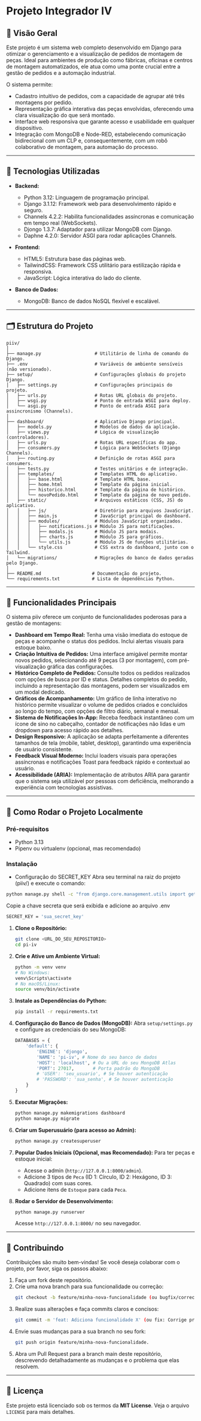 # Projeto Integrador IV

## 📌 Visão Geral

Este projeto é um sistema web completo desenvolvido em Django para otimizar o gerenciamento e a visualização de pedidos de montagem de peças. Ideal para ambientes de produção como fábricas, oficinas e centros de montagem automatizados, ele atua como uma ponte crucial entre a gestão de pedidos e a automação industrial.

O sistema permite:
- Cadastro intuitivo de pedidos, com a capacidade de agrupar até três montagens por pedido.
- Representação gráfica interativa das peças envolvidas, oferecendo uma clara visualização do que será montado.
- Interface web responsiva que garante acesso e usabilidade em qualquer dispositivo.
- Integração com MongoDB e Node-RED, estabelecendo comunicação bidirecional com um CLP e, consequentemente, com um robô colaborativo de montagem, para automação do processo.

---

## 🧰 Tecnologias Utilizadas

- **Backend:**
  - Python 3.12: Linguagem de programação principal.
  - Django 3.1.12: Framework web para desenvolvimento rápido e seguro.
  - Channels 4.2.2: Habilita funcionalidades assíncronas e comunicação em tempo real (WebSockets).
  - Djongo 1.3.7: Adaptador para utilizar MongoDB com Django.
  - Daphne 4.2.0: Servidor ASGI para rodar aplicações Channels.

- **Frontend:**
  - HTML5: Estrutura base das páginas web.
  - TailwindCSS: Framework CSS utilitário para estilização rápida e responsiva.
  - JavaScript: Lógica interativa do lado do cliente.

- **Banco de Dados:**
  - MongoDB: Banco de dados NoSQL flexível e escalável.

---

## 🗂 Estrutura do Projeto

```
piiv/
│
├── manage.py                    # Utilitário de linha de comando do Django.
├── .env                         # Variáveis de ambiente sensíveis (não versionado).
├── setup/                       # Configurações globais do projeto Django.
│   ├── settings.py              # Configurações principais do projeto.
│   ├── urls.py                  # Rotas URL globais do projeto.
│   ├── wsgi.py                  # Ponto de entrada WSGI para deploy.
│   └── asgi.py                  # Ponto de entrada ASGI para assincronismo (Channels).
│
├── dashboard/                   # Aplicativo Django principal.
│   ├── models.py                # Modelos de dados da aplicação.
│   ├── views.py                 # Lógica de visualização (controladores).
│   ├── urls.py                  # Rotas URL específicas do app.
│   ├── consumers.py             # Lógica para WebSockets (Django Channels).
│   ├── routing.py               # Definição de rotas ASGI para consumers.
│   ├── tests.py                 # Testes unitários e de integração.
│   ├── templates/               # Templates HTML do aplicativo.
│   │   ├── base.html            # Template HTML base.
│   │   ├── home.html            # Template da página inicial.
│   │   ├── historico.html       # Template da página de histórico.
│   │   └── novoPedido.html      # Template da página de novo pedido.
│   ├── static/                  # Arquivos estáticos (CSS, JS) do aplicativo.
│   │   ├── js/                  # Diretório para arquivos JavaScript.
│   │   ├── main.js              # JavaScript principal do dashboard.
│   │   ├── modules/             # Módulos JavaScript organizados.
│   │   │   ├── notifications.js # Módulo JS para notificações.
│   │   │   ├── modals.js        # Módulo JS para modais.
│   │   │   ├── charts.js        # Módulo JS para gráficos.
│   │   │   └── utils.js         # Módulo JS de funções utilitárias.
│   │   └── style.css            # CSS extra do dashboard, junto com o Tailwind.
│   └── migrations/              # Migrações do banco de dados geradas pelo Django.
│
├── README.md                   # Documentação do projeto.
└── requirements.txt            # Lista de dependências Python. 
```

---

## 🚀 Funcionalidades Principais
O sistema piiv oferece um conjunto de funcionalidades poderosas para a gestão de montagens:

- **Dashboard em Tempo Real:** Tenha uma visão imediata do estoque de peças e acompanhe o status dos pedidos. Inclui alertas visuais para estoque baixo.
- **Criação Intuitiva de Pedidos:** Uma interface amigável permite montar novos pedidos, selecionando até 9 peças (3 por montagem), com pré-visualização gráfica das configurações.
- **Histórico Completo de Pedidos:** Consulte todos os pedidos realizados com opções de busca por ID e status. Detalhes completos do pedido, incluindo a representação das montagens, podem ser visualizados em um modal dedicado.
- **Gráficos de Acompanhamento:** Um gráfico de linha interativo no histórico permite visualizar o volume de pedidos criados e concluídos ao longo do tempo, com opções de filtro diário, semanal e mensal.
- **Sistema de Notificações In-App:** Receba feedback instantâneo com um ícone de sino no cabeçalho, contador de notificações não lidas e um dropdown para acesso rápido aos detalhes.
- **Design Responsivo:** A aplicação se adapta perfeitamente a diferentes tamanhos de tela (mobile, tablet, desktop), garantindo uma experiência de usuário consistente.
- **Feedback Visual Moderno:** Inclui loaders visuais para operações assíncronas e notificações Toast para feedback rápido e contextual ao usuário.
- **Acessibilidade (ARIA):** Implementação de atributos ARIA para garantir que o sistema seja utilizável por pessoas com deficiência, melhorando a experiência com tecnologias assistivas.

---

## 🧪 Como Rodar o Projeto Localmente

### Pré-requisitos

- Python 3.13
- Pipenv ou virtualenv (opcional, mas recomendado)

### Instalação
- Configuração do SECRET_KEY
Abra seu terminal na raiz do projeto (piiv/) e execute o comando:
```bash
python manage.py shell -c "from django.core.management.utils import get_random_secret_key; print(get_random_secret_key())"
```

Copie a chave secreta que será exibida e adicione ao arquivo .env
```bash
SECRET_KEY = 'sua_secret_key'
```

1.  **Clone o Repositório:**
    ```bash
    git clone <URL_DO_SEU_REPOSITORIO>
    cd pi-iv
    ```
2.  **Crie e Ative um Ambiente Virtual:**
    ```bash
    python -m venv venv
    # No Windows:
    venv\Scripts\activate
    # No macOS/Linux:
    source venv/bin/activate
    ```
3.  **Instale as Dependências do Python:**
    ```bash
    pip install -r requirements.txt
    ```
4.  **Configuração do Banco de Dados (MongoDB):**
    Abra `setup/settings.py` e configure as credenciais do seu MongoDB:
    ```python
    DATABASES = {
        'default': {
            'ENGINE': 'djongo',
            'NAME': 'pi-iv', # Nome do seu banco de dados
            'HOST': 'localhost', # Ou a URL do seu MongoDB Atlas
            'PORT': 27017,       # Porta padrão do MongoDB
            # 'USER': 'seu_usuario', # Se houver autenticação
            # 'PASSWORD': 'sua_senha', # Se houver autenticação
        }
    }
    ```
5.  **Executar Migrações:**
    ```bash
    python manage.py makemigrations dashboard
    python manage.py migrate
    ```
6.  **Criar um Superusuário (para acesso ao Admin):**
    ```bash
    python manage.py createsuperuser
    ```
7.  **Popular Dados Iniciais (Opcional, mas Recomendado):**
    Para ter peças e estoque inicial:
    - Acesse o admin (`http://127.0.0.1:8000/admin`).
    - Adicione 3 tipos de `Peca` (ID 1: Círculo, ID 2: Hexágono, ID 3: Quadrado) com suas cores.
    - Adicione itens de `Estoque` para cada `Peca`.

8.  **Rodar o Servidor de Desenvolvimento:**
    ```bash
    python manage.py runserver
    ```
    Acesse `http://127.0.0.1:8000/` no seu navegador.

---

## 🤝 Contribuindo
Contribuições são muito bem-vindas! Se você deseja colaborar com o projeto, por favor, siga os passos abaixo:

1. Faça um fork deste repositório.
2. Crie uma nova branch para sua funcionalidade ou correção: 
    ```bash
    git checkout -b feature/minha-nova-funcionalidade (ou bugfix/correcao-do-erro).
    ```
3. Realize suas alterações e faça commits claros e concisos: 
    ```bash
    git commit -m 'feat: Adiciona funcionalidade X' (ou fix: Corrige problema Y).
    ```
4. Envie suas mudanças para a sua branch no seu fork:
    ```bash
    git push origin feature/minha-nova-funcionalidade.
    ```
5. Abra um Pull Request para a branch main deste repositório, descrevendo detalhadamente as mudanças e o problema que elas resolvem.

---

## 🧾 Licença

Este projeto está licenciado sob os termos da **MIT License**. Veja o arquivo `LICENSE` para mais detalhes.
